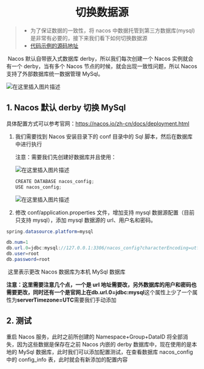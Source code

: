 <h1 align = "center">切换数据源</h1>

> - 为了保证数据的一致性，将 nacos 中数据托管到第三方数据库(mysql)是非常有必要的，接下来我们看下如何切换数据源
> - [代码示例的源码地址]()

​ Nacos 默认自带嵌入式数据库 derby，所以我们每次创建一个 Nacos 实例就会有一个 derby，当有多个 Nacos 节点的时候，就会出现一致性问题，所以 Nacos 支持了外部数据库统一数据管理 MySql。

![在这里插入图片描述](https://img-blog.csdnimg.cn/bf9f4c96041343949f3c9295d80cf55e.png)

## 1. Nacos 默认 derby 切换 MySql

具体配置方式可以参考官网：https://nacos.io/zh-cn/docs/deployment.html

1. 我们需要找到 Nacos 安装目录下的 conf 目录中的 Sql 脚本，然后在数据库中进行执行

   注意：需要我们先创建好数据库并且使用：

   ![在这里插入图片描述](https://img-blog.csdnimg.cn/2bc154562d9440b7ab20e2180b9dd5d7.png)

   ```java
   CREATE DATABASE nacos_config;
   USE nacos_config;
   ```

   ![在这里插入图片描述](https://img-blog.csdnimg.cn/6b4ee6cbf42549d482dccdcd3402263b.png)

2. 修改 conf/application.properties 文件，增加支持 mysql 数据源配置（目前只支持 mysql），添加 mysql 数据源的 url、用户名和密码。

```java
spring.datasource.platform=mysql

db.num=1
db.url.0=jdbc:mysql://127.0.0.1:3306/nacos_config?characterEncoding=utf8&connectTimeout=1000&socketTimeout=3000&autoReconnect=true&serverTimezone=UTC
db.user=root
db.password=root
```

​ 这里表示更改 Nacos 数据库为本机 MySql 数据库

**注意：**这里需要注意几个点，一个是 url 地址需要改，另外数据库的用户和密码也需要更改，同时还有一个是官网上在**db.url.0=jdbc:mysql**这个属性上少了一个属性为**serverTimezone=UTC**需要我们手动添加

## 2. 测试

重启 Nacos 服务，此时之前所创建的 Namespace+Group+DataID 将全部消失，因为这些数据是保存在之前 Nacos 内嵌的 derby 数据库中，现在使用的是本地的 MySql 数据库，此时我们可以添加配置测试，在查看数据库 nacos_config 中的 config_info 表，此时就会有新添加的配置内容
